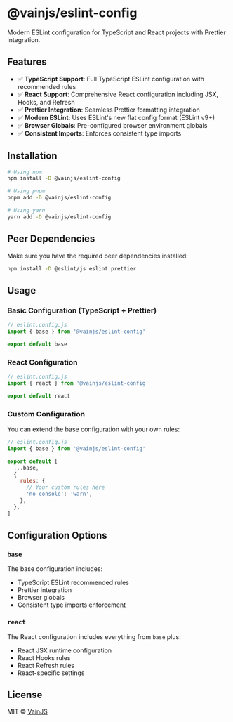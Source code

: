 # @vainjs/eslint-config

Modern ESLint configuration for TypeScript and React projects with Prettier integration.

## Features

- ✅ **TypeScript Support**: Full TypeScript ESLint configuration with recommended rules
- ✅ **React Support**: Comprehensive React configuration including JSX, Hooks, and Refresh
- ✅ **Prettier Integration**: Seamless Prettier formatting integration
- ✅ **Modern ESLint**: Uses ESLint's new flat config format (ESLint v9+)
- ✅ **Browser Globals**: Pre-configured browser environment globals
- ✅ **Consistent Imports**: Enforces consistent type imports

## Installation

```bash
# Using npm
npm install -D @vainjs/eslint-config

# Using pnpm
pnpm add -D @vainjs/eslint-config

# Using yarn
yarn add -D @vainjs/eslint-config
```

## Peer Dependencies

Make sure you have the required peer dependencies installed:

```bash
npm install -D @eslint/js eslint prettier
```

## Usage

### Basic Configuration (TypeScript + Prettier)

```javascript
// eslint.config.js
import { base } from '@vainjs/eslint-config'

export default base
```

### React Configuration

```javascript
// eslint.config.js
import { react } from '@vainjs/eslint-config'

export default react
```

### Custom Configuration

You can extend the base configuration with your own rules:

```javascript
// eslint.config.js
import { base } from '@vainjs/eslint-config'

export default [
  ...base,
  {
    rules: {
      // Your custom rules here
      'no-console': 'warn',
    },
  },
]
```

## Configuration Options

### `base`

The base configuration includes:

- TypeScript ESLint recommended rules
- Prettier integration
- Browser globals
- Consistent type imports enforcement

### `react`

The React configuration includes everything from `base` plus:

- React JSX runtime configuration
- React Hooks rules
- React Refresh rules
- React-specific settings

## License

MIT © [VainJS](https://github.com/vainjs)
